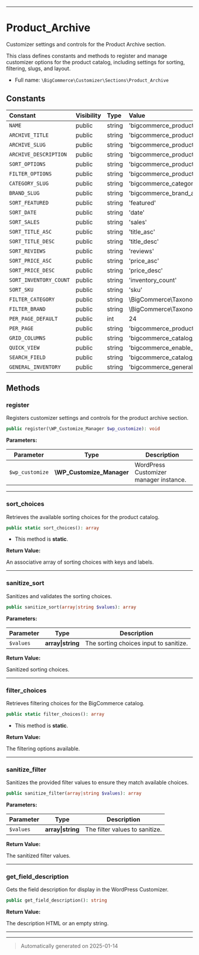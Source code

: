 ***

# Product_Archive

Customizer settings and controls for the Product Archive section.

This class defines constants and methods to register and manage customizer
options for the product catalog, including settings for sorting, filtering,
slugs, and layout.

* Full name: `\BigCommerce\Customizer\Sections\Product_Archive`


## Constants

| Constant | Visibility | Type | Value |
|:---------|:-----------|:-----|:------|
|`NAME`|public|string|&#039;bigcommerce_product_archive&#039;|
|`ARCHIVE_TITLE`|public|string|&#039;bigcommerce_product_archive_title&#039;|
|`ARCHIVE_SLUG`|public|string|&#039;bigcommerce_product_archive_slug&#039;|
|`ARCHIVE_DESCRIPTION`|public|string|&#039;bigcommerce_product_archive_description&#039;|
|`SORT_OPTIONS`|public|string|&#039;bigcommerce_product_archive_sort_options&#039;|
|`FILTER_OPTIONS`|public|string|&#039;bigcommerce_product_archive_filter_options&#039;|
|`CATEGORY_SLUG`|public|string|&#039;bigcommerce_category_archive_slug&#039;|
|`BRAND_SLUG`|public|string|&#039;bigcommerce_brand_archive_slug&#039;|
|`SORT_FEATURED`|public|string|&#039;featured&#039;|
|`SORT_DATE`|public|string|&#039;date&#039;|
|`SORT_SALES`|public|string|&#039;sales&#039;|
|`SORT_TITLE_ASC`|public|string|&#039;title_asc&#039;|
|`SORT_TITLE_DESC`|public|string|&#039;title_desc&#039;|
|`SORT_REVIEWS`|public|string|&#039;reviews&#039;|
|`SORT_PRICE_ASC`|public|string|&#039;price_asc&#039;|
|`SORT_PRICE_DESC`|public|string|&#039;price_desc&#039;|
|`SORT_INVENTORY_COUNT`|public|string|&#039;inventory_count&#039;|
|`SORT_SKU`|public|string|&#039;sku&#039;|
|`FILTER_CATEGORY`|public|string|\BigCommerce\Taxonomies\Product_Category\Product_Category::NAME|
|`FILTER_BRAND`|public|string|\BigCommerce\Taxonomies\Brand\Brand::NAME|
|`PER_PAGE_DEFAULT`|public|int|24|
|`PER_PAGE`|public|string|&#039;bigcommerce_products_per_page&#039;|
|`GRID_COLUMNS`|public|string|&#039;bigcommerce_catalog_grid_columns&#039;|
|`QUICK_VIEW`|public|string|&#039;bigcommerce_enable_quick_view&#039;|
|`SEARCH_FIELD`|public|string|&#039;bigcommerce_catalog_enable_search_field&#039;|
|`GENERAL_INVENTORY`|public|string|&#039;bigcommerce_general_inventory_settings&#039;|


## Methods


### register

Registers customizer settings and controls for the product archive section.

```php
public register(\WP_Customize_Manager $wp_customize): void
```








**Parameters:**

| Parameter | Type | Description |
|-----------|------|-------------|
| `$wp_customize` | **\WP_Customize_Manager** | WordPress Customizer manager instance. |





***

### sort_choices

Retrieves the available sorting choices for the product catalog.

```php
public static sort_choices(): array
```



* This method is **static**.





**Return Value:**

An associative array of sorting choices with keys and labels.




***

### sanitize_sort

Sanitizes and validates the sorting choices.

```php
public sanitize_sort(array|string $values): array
```








**Parameters:**

| Parameter | Type | Description |
|-----------|------|-------------|
| `$values` | **array&#124;string** | The sorting choices input to sanitize. |


**Return Value:**

Sanitized sorting choices.




***

### filter_choices

Retrieves filtering choices for the BigCommerce catalog.

```php
public static filter_choices(): array
```



* This method is **static**.





**Return Value:**

The filtering options available.




***

### sanitize_filter

Sanitizes the provided filter values to ensure they match available choices.

```php
public sanitize_filter(array|string $values): array
```








**Parameters:**

| Parameter | Type | Description |
|-----------|------|-------------|
| `$values` | **array&#124;string** | The filter values to sanitize. |


**Return Value:**

The sanitized filter values.




***

### get_field_description

Gets the field description for display in the WordPress Customizer.

```php
public get_field_description(): string
```









**Return Value:**

The description HTML or an empty string.




***


***
> Automatically generated on 2025-01-14
